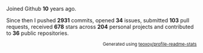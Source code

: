 Joined Github **10** years ago.

Since then I pushed **2931** commits, opened **34** issues, submitted **103** pull requests, received **678** stars across **204** personal projects and contributed to **36** public repositories.

<p align="right"><sub>Generated using <a href="https://github.com/marketplace/actions/profile-readme-stats">teoxoy/profile-readme-stats</a></sub></p>
